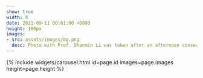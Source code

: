 ```yaml
---
show: true
width: 8
date: 2021-09-11 00:01:00 +0800
height: 100px
images:
- src: assets/images/bg.png
  desc: Photo with Prof. Shanmin Li was taken after an afternoon conversation. He taught me 'character is revealed in small matters; principles are revealed in large ones' to become a entrepreneur.
---
```


{% include widgets/carousel.html id=page.id images=page.images height=page.height %}

